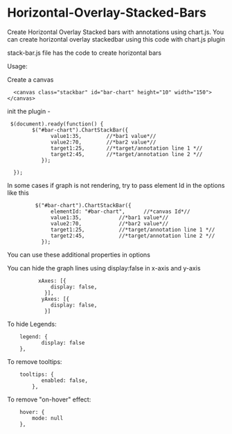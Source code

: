 # Horizontal-Overlay-Stacked-Bars
Create Horizontal Overlay Stacked bars with annotations using chart.js.
You can create horizontal overlay stackedbar using this code with chart.js plugin

stack-bar.js file has the code to create horizontal bars

Usage: 

Create a canvas 

      <canvas class="stackbar" id="bar-chart" height="10" width="150"></canvas>
      
 init the plugin -
 
     $(document).ready(function() {	 
            $("#bar-chart").ChartStackBar({
                  value1:35,  		//*bar1 value*//
                  value2:70,		//*bar2 value*//
                  target1:25, 		//*target/annotation line 1 *//
                  target2:45,		//*target/annotation line 2 *//
               });

      });


In some cases if graph is not rendering, try to pass element Id in the options like this

             $("#bar-chart").ChartStackBar({
                  elementId: "#bar-chart",  	//*canvas Id*//
                  value1:35,  			//*bar1 value*//
                  value2:70,			//*bar2 value*//
                  target1:25, 			//*target/annotation line 1 *//
                  target2:45,			//*target/annotation line 2 *//	
               }); 
You can use these additional properties in options

You can hide the graph lines using display:false in x-axis and y-axis

              xAxes: [{
                  display: false,
                }],
               yAxes: [{
                  display: false,
                }]
      
To hide Legends:

		legend: {
        	   display: false
	 	},
		
To remove tooltips:		

		tooltips: {
        	   enabled: false,
    		},

To remove "on-hover" effect:

		hover: {
		    mode: null
		},

		
    
	   	 	
